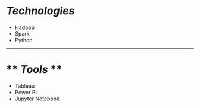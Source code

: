 # *Technologies*

- Hadoop
- Spark
- Python

--------------

# ** *Tools* **

- Tableau
- Power BI
- Jupyter Notebook
